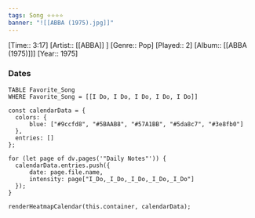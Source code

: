 ```yaml
---
tags: Song ⭐⭐⭐⭐ 
banner: "![[ABBA (1975).jpg]]"
---
```

[Time:: 3:17]
[Artist:: [[ABBA]] ]
[Genre:: Pop]
[Played:: 2]
[Album:: [[ABBA (1975)]]]
[Year:: 1975]
### Dates
````dataview
TABLE Favorite_Song
WHERE Favorite_Song = [[I Do, I Do, I Do, I Do, I Do]]
````
  ```dataviewjs
const calendarData = { 
	colors: { 
		blue: ["#9ccfd8", "#5BAAB8", "#57A1BB", "#5da8c7", "#3e8fb0"] 
	}, 
	entries: [] 
}; 

for (let page of dv.pages('"Daily Notes"')) { 
	calendarData.entries.push({ 
		date: page.file.name, 
		intensity: page["I_Do,_I_Do,_I_Do,_I_Do,_I_Do"]
	}); 
} 

renderHeatmapCalendar(this.container, calendarData);
```
